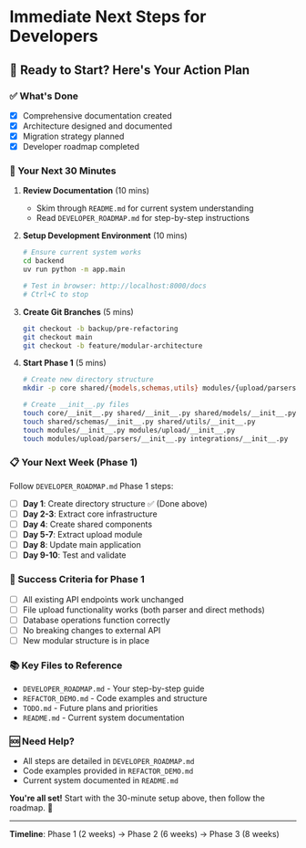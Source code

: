 # Immediate Next Steps for Developers

## 🚀 Ready to Start? Here's Your Action Plan

### ✅ What's Done
- [x] Comprehensive documentation created
- [x] Architecture designed and documented
- [x] Migration strategy planned
- [x] Developer roadmap completed

### 🎯 Your Next 30 Minutes
1. **Review Documentation** (10 mins)
   - Skim through `README.md` for current system understanding
   - Read `DEVELOPER_ROADMAP.md` for step-by-step instructions

2. **Setup Development Environment** (10 mins)
   ```bash
   # Ensure current system works
   cd backend
   uv run python -m app.main
   
   # Test in browser: http://localhost:8000/docs
   # Ctrl+C to stop
   ```

3. **Create Git Branches** (5 mins)
   ```bash
   git checkout -b backup/pre-refactoring
   git checkout main
   git checkout -b feature/modular-architecture
   ```

4. **Start Phase 1** (5 mins)
   ```bash
   # Create new directory structure
   mkdir -p core shared/{models,schemas,utils} modules/{upload/parsers} integrations
   
   # Create __init__.py files
   touch core/__init__.py shared/__init__.py shared/models/__init__.py
   touch shared/schemas/__init__.py shared/utils/__init__.py
   touch modules/__init__.py modules/upload/__init__.py
   touch modules/upload/parsers/__init__.py integrations/__init__.py
   ```

### 📋 Your Next Week (Phase 1)
Follow `DEVELOPER_ROADMAP.md` Phase 1 steps:
- [ ] **Day 1**: Create directory structure ✅ (Done above)
- [ ] **Day 2-3**: Extract core infrastructure
- [ ] **Day 4**: Create shared components  
- [ ] **Day 5-7**: Extract upload module
- [ ] **Day 8**: Update main application
- [ ] **Day 9-10**: Test and validate

### 🎯 Success Criteria for Phase 1
- [ ] All existing API endpoints work unchanged
- [ ] File upload functionality works (both parser and direct methods)
- [ ] Database operations function correctly
- [ ] No breaking changes to external API
- [ ] New modular structure is in place

### 📚 Key Files to Reference
- `DEVELOPER_ROADMAP.md` - Your step-by-step guide
- `REFACTOR_DEMO.md` - Code examples and structure
- `TODO.md` - Future plans and priorities
- `README.md` - Current system documentation

### 🆘 Need Help?
- All steps are detailed in `DEVELOPER_ROADMAP.md`
- Code examples provided in `REFACTOR_DEMO.md`
- Current system documented in `README.md`

**You're all set!** Start with the 30-minute setup above, then follow the roadmap. 🚀

---

**Timeline**: Phase 1 (2 weeks) → Phase 2 (6 weeks) → Phase 3 (8 weeks) 
